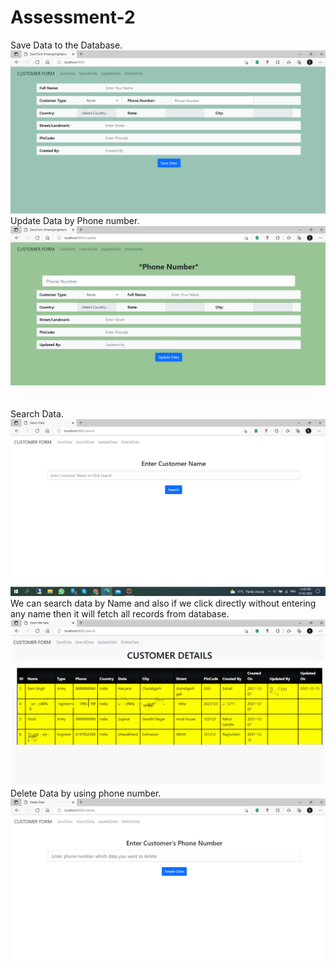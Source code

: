 # Assessment-2<br />
Save Data to the Database.<br />
![Save Form](/msd/src/main/resources/drawable/Save.png)<br />
Update Data by Phone number.<br />
![Update Form](/msd/src/main/resources/drawable/Update.png)<br /><br /><br />
Search Data.<br />
![Search Form](/msd/src/main/resources/drawable/Search.png)<br />
We can search data by Name and also if we click directly without entering any name then it will fetch all records from database.<br />
![Search All Data](/msd/src/main/resources/drawable/Search%20Result.png)<br />
Delete Data by using phone number.<br />
![Delete Form](/msd/src/main/resources/drawable/Delete.png)<br />
